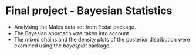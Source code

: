 # Final project - Bayesian Statistics

- Analysing the Males data set from Ecdat package.
- The Bayesian approach was taken into account.
- The mixed chains and the density plots of the posterior distribution were examined using the  *bayesplot* package.